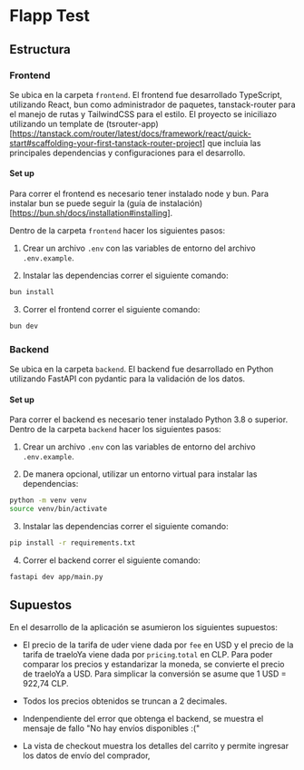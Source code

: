 # Flapp Test

## Estructura

### Frontend

Se ubica en la carpeta `frontend`. El frontend fue desarrollado TypeScript, utilizando React, bun como administrador de paquetes, tanstack-router para el manejo de rutas y TailwindCSS para el estilo. El proyecto se iniciliazo utilizando un template de (tsrouter-app)[https://tanstack.com/router/latest/docs/framework/react/quick-start#scaffolding-your-first-tanstack-router-project] que incluia las principales dependencias y configuraciones para el desarrollo.

#### Set up

Para correr el frontend es necesario tener instalado node y bun. Para instalar bun se puede seguir la (guía de instalación)[https://bun.sh/docs/installation#installing].

Dentro de la carpeta `frontend` hacer los siguientes pasos:

1. Crear un archivo `.env` con las variables de entorno del archivo `.env.example`.

2. Instalar las dependencias correr el siguiente comando:

```bash
bun install
```

3. Correr el frontend correr el siguiente comando:

```bash
bun dev
```

### Backend

Se ubica en la carpeta `backend`. El backend fue desarrollado en Python utilizando FastAPI con pydantic para la validación de los datos.

#### Set up

Para correr el backend es necesario tener instalado Python 3.8 o superior. Dentro de la carpeta `backend` hacer los siguientes pasos:

1. Crear un archivo `.env` con las variables de entorno del archivo `.env.example`.

2. De manera opcional, utilizar un entorno virtual para instalar las dependencias:

```bash
python -m venv venv
source venv/bin/activate
```

3. Instalar las dependencias correr el siguiente comando:

```bash
pip install -r requirements.txt
```

4. Correr el backend correr el siguiente comando:

```bash
fastapi dev app/main.py
```


## Supuestos

En el desarrollo de la aplicación se asumieron los siguientes supuestos:

- El precio de la tarifa de uder viene dada por `fee` en USD y el precio de la tarifa de traeloYa viene dada por `pricing`.`total` en CLP. Para poder comparar los precios y estandarizar la moneda, se convierte el precio de traeloYa a USD. Para simplicar la conversión se asume que 1 USD = 922,74 CLP.

- Todos los precios obtenidos se truncan a 2 decimales.

- Indenpendiente del error que obtenga el backend, se muestra el mensaje de fallo "No hay envíos disponibles :("

- La vista de checkout muestra los detalles del carrito y permite ingresar los datos de envío del comprador,
